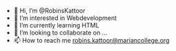- 👋 Hi, I’m @RobinsKattoor
- 👀 I’m interested in Webdevelopment
- 🌱 I’m currently learning HTML
- 💞️ I’m looking to collaborate on ...
- 📫 How to reach me robins.kattoor@mariancollege.org

<!---
RobinsKattoor/RobinsKattoor is a ✨ special ✨ repository because its `README.md` (this file) appears on your GitHub profile.
You can click the Preview link to take a look at your changes.
--->
